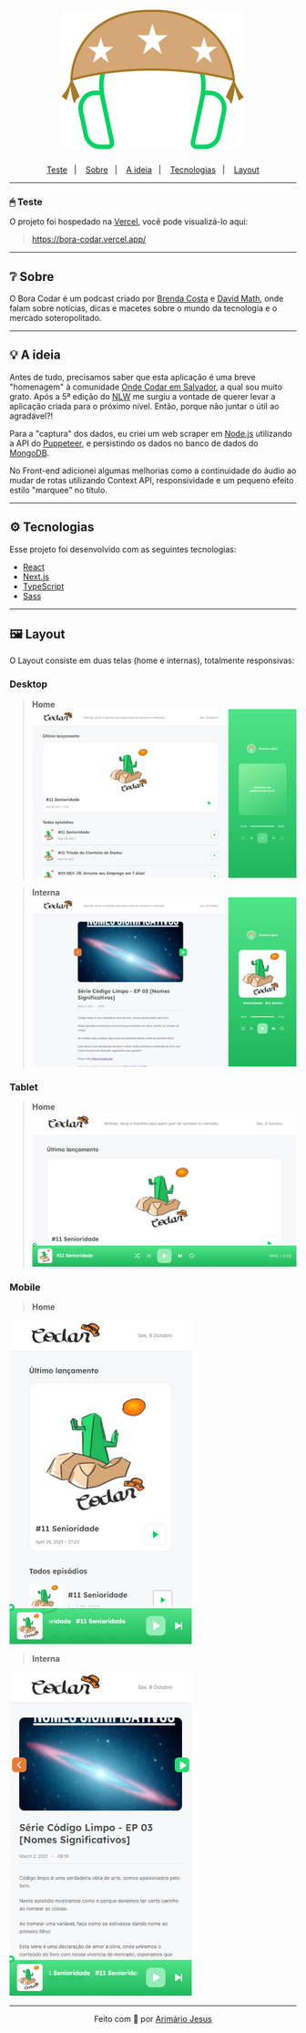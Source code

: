 <h1 align="center">
  <img alt="move.it" title="move.it" src="./public/playing-codar.svg" />
</h1>

<p align="center">
  <a href="#-teste">Teste</a>&nbsp;&nbsp;&nbsp;|&nbsp;&nbsp;&nbsp;
  <a href="#-sobre">Sobre</a>&nbsp;&nbsp;&nbsp;|&nbsp;&nbsp;&nbsp;
  <a href="#-a-ideia">A ideia</a>&nbsp;&nbsp;&nbsp;|&nbsp;&nbsp;&nbsp;
  <a href="#-tecnologias">Tecnologias</a>&nbsp;&nbsp;&nbsp;|&nbsp;&nbsp;&nbsp;
  <a href="#-layout">Layout</a>
</p>

---

### 🖱 Teste

O projeto foi hospedado na [Vercel](https://vercel.com/), você pode visualizá-lo aqui:

> https://bora-codar.vercel.app/

---

## ❔ Sobre

O Bora Codar é um podcast criado por [Brenda Costa](https://www.linkedin.com/in/brendacosta23) e [David Math](https://www.linkedin.com/in/me42th), onde falam sobre notícias, dicas e macetes sobre o mundo da tecnologia e o mercado soteropolitado.

---

## 💡 A ideia

Antes de tudo, precisamos saber que esta aplicação é uma breve "homenagem" à comunidade [Onde Codar em Salvador](https://t.me/co0da4r), a qual sou muito grato. Após a 5ª edição do [NLW](https://nextlevelweek.com/) me surgiu a vontade de querer levar a aplicação criada para o próximo nível. Então, porque não juntar o útil ao agradável?!

Para a "captura" dos dados, eu criei um web scraper em [Node.js](https://nodejs.dev/) utilizando a API do [Puppeteer](https://nodejs.dev/), e persistindo os dados no banco de dados do [MongoDB](https://www.mongodb.com/pt-br).

No Front-end adicionei algumas melhorias como a continuidade do áudio ao mudar de rotas utilizando Context API, responsividade e um pequeno efeito estilo "marquee" no título.

---

## ⚙ Tecnologias

Esse projeto foi desenvolvido com as seguintes tecnologias:

- [React](https://reactjs.org)
- [Next.js](https://nextjs.org)
- [TypeScript](https://www.typescriptlang.org/)
- [Sass](https://sass-lang.com/)

---

## 🖼 Layout

O Layout consiste em duas telas (home e internas), totalmente responsivas:

### Desktop

> **Home**
![Layout Desktop](.github/images/layout-desktop.png)

> **Interna**
![Layout Desktop Interna](.github/images/layout-desktop-internal.png)

### Tablet

> **Home**
![Layout Tablet](.github/images/layout-tablet.png)

### Mobile

> **Home**

<img src=".github/images/layout-mobile.png" width="320" />

> **Interna**

<img src=".github/images/layout-mobile-internal.png" width="320" />

---

<p align="center">Feito com 💚 por <a href="https://www.linkedin.com/in/arimariojesus/" target="_blank">Arimário Jesus</a></p>
